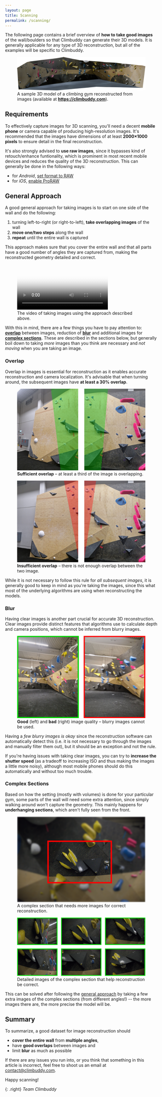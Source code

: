 ```yaml
---
layout: page
title: Scanning
permalink: /scanning/
---
```


The following page contains a brief overview of **how to take good images** of the wall/boulders so that Climbuddy can generate their 3D models.
It is generally applicable for any type of 3D reconstruction, but all of the examples will be specific to Climbuddy.

<figure class="center standout">
  <img src="/assets/scanning/model.webp" alt="An image of a 3D model.">
  <figcaption>A sample 3D model of a climbing gym reconstructed from images (available at <strong><a href="https://www.climbuddy.com">https://climbuddy.com</a></strong>).</figcaption>
</figure>

## Requirements

To effectively capture images for 3D scanning, you'll need a decent **mobile phone** or camera capable of producing high-resolution images.
It's recommended that the images have dimensions of at least **2000×1000 pixels** to ensure detail in the final reconstruction.

It's also strongly advised to **use raw images**, since it bypasses kind of retouch/enhance funtionality, which is prominent in most recent mobile devices and reduces the quality of the 3D reconstruction.
This can generally be done in the following ways:
- for *Android*, [set format to RAW](https://www.androidpolice.com/android-capture-edit-raw-photos-guide/)
- for *iOS*, [enable ProRAW](https://support.apple.com/en-us/HT211965)

## General Approach

A good general approach for taking images is to start on one side of the wall and do the following:
1. turning left-to-right (or right-to-left), **take overlapping images** of the wall
2. **move one/two steps** along the wall
3. **repeat** until the entire wall is captured

This approach makes sure that you cover the entire wall and that all parts have a good number of angles they are captured from, making the reconstructed geometry detailed and correct.

<figure class="center standout">
  <div>
  <video poster="/assets/scanning/approach.webp" class="half-width" controls>
    <source src="/assets/scanning/approach.mp4" type="video/mp4" />
  </video>
  </div>
  <figcaption>The video of taking images using the approach described above.</figcaption>
</figure>

With this in mind, there are a few things you have to pay attention to: [**overlap**](#overlap) between images, reduction of [**blur**](#blur) and additional images for [**complex sections**](#complex-sections).
These are described in the sections below, but generally boil down to taking _more_ images than you think are necessary and _not moving_ when you are taking an image.

### Overlap

Overlap in images is essential for reconstruction as it enables accurate reconstruction and camera localization.
It's advisable that when turning around, the subsequent images have **at least a 30% overlap**.

<figure class="center standout">
  <img src="/assets/scanning/good-overlap.webp" alt="An image of sufficient overlap.">
  <figcaption><strong>Sufficient overlap</strong> – at least a third of the image is overlapping.</figcaption>
</figure>

<figure class="center standout">
  <img src="/assets/scanning/bad-overlap.webp" alt="An image of insufficient overlap.">
  <figcaption><strong>Insufficient overlap</strong> – there is not enough overlap between the two image.</figcaption>
</figure>

While it is not necessary to follow this rule for _all subsequent images_, it is generally good to keep in mind as you're taking the images, since this what most of the underlying algorithms are using when reconstructing the models.

### Blur

Having clear images is another part crucial for accurate 3D reconstruction.
Clear images provide distinct features that algorithms use to calculate depth and camera positions, which cannot be inferred from blurry images.

<figure class="center standout">
  <img src="/assets/scanning/good-bad-quality.webp" alt="Two images of good (left) and bad (right) quality.">
  <figcaption><strong>Good</strong> (left) and <strong>bad</strong> (right) image quality – blurry images cannot be used.</figcaption>
</figure>

Having a _few blurry images is okay_ since the reconstruction software can automatically detect this (i.e. it is not necessary to go through the images and manually filter them out), but it should be an exception and not the rule.

If you're having issues with taking clear images, you can try to **increase the shutter speed** (as a tradeoff to increasing ISO and thus making the images a little more noisy), although most mobile phones should do this automatically and without too much trouble.

### Complex Sections

Based on how the setting (mostly with volumes) is done for your particular gym, some parts of the wall will need some extra attention, since simply walking around won't capture the geometry.
This mainly happens for **underhanging sections**, which aren't fully seen from the front.

<figure class="center standout">
  <img src="/assets/scanning/complex-scene.webp" alt="Image of a complex section.">
  <figcaption>A complex section that needs more images for correct reconstruction.</figcaption>
</figure>

<figure class="center standout">
  <img src="/assets/scanning/complex-scene-details.webp" alt="Additional images of the complex section.">
  <figcaption>Detailed images of the complex section that help reconstruction be correct.</figcaption>
</figure>

This can be solved after following the [general approach](#general-approach) by taking a few extra images of the complex sections (from different angles!) -- the more images there are, the more precise the model will be.

## Summary

To summarize, a good dataset for image reconstruction should

- **cover the entire wall** from **multiple angles**,
- have **good overlaps** between images and
- limit **blur** as much as possible

If there are any issues you run into, or you think that something in this article is incorrect, feel free to shoot us an email at [contact@climbuddy.com](mailto:contact@climbuddy.com).

Happy scanning!

{: .right}
_Team Climbuddy_
